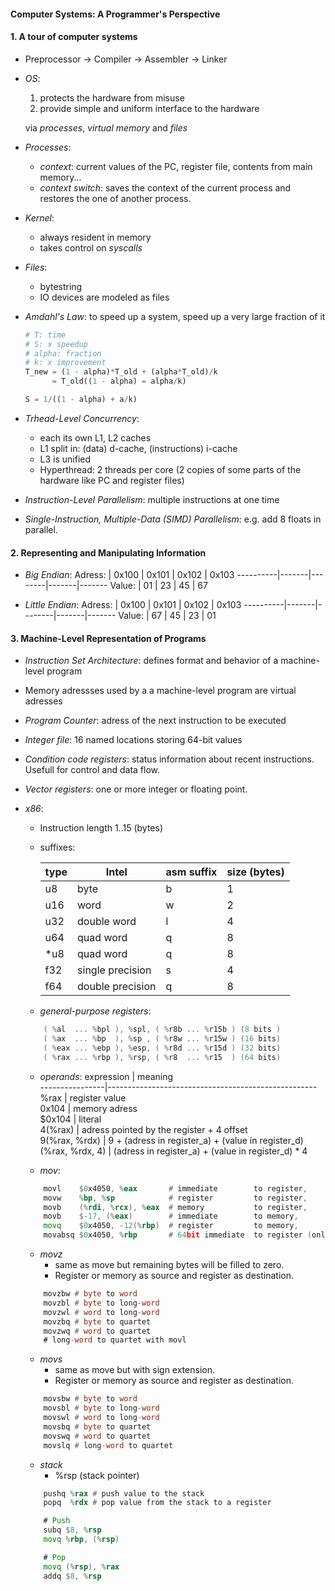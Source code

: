 #### Computer Systems: A Programmer's Perspective

#### 1. A tour of computer systems

- Preprocessor -> Compiler -> Assembler -> Linker

- *OS*:
    1. protects the hardware from misuse
    2. provide simple and uniform interface to the hardware

    via *processes*, *virtual memory* and *files*

- *Processes*:
    - *context*: current values of the PC, register file, contents from main memory...
    - *context switch*: saves the context of the current process and restores the one of another process.

- *Kernel*:
    - always resident in memory
    - takes control on *syscalls*

- *Files*:
    - bytestring
    - IO devices are modeled as files

- *Amdahl's Law*: to speed up a system, speed up a very large fraction of it
    ```python
    # T: time
    # S: x speedup
    # alpha: fraction
    # k: x improvement
    T_new = (1 - alpha)*T_old + (alpha*T_old)/k
          = T_old((1 - alpha) = alpha/k)

    S = 1/((1 - alpha) + a/k)
    ```

- *Trhead-Level Concurrency*:
    - each its own L1, L2 caches
    - L1 split in: (data) d-cache, (instructions) i-cache
    - L3 is unified
    - Hyperthread: 2 threads per core (2 copies of some parts of the hardware like PC and register files)

- *Instruction-Level Parallelism*: multiple instructions at one time
- *Single-Instruction, Multiple-Data (SIMD) Parallelism*: e.g. add 8 floats in parallel.

#### 2. Representing and Manipulating Information

- *Big Endian*:
    Adress:   | 0x100 |  0x101 | 0x102 | 0x103
    ----------|-------|--------|-------|-------
    Value:    | 01    |  23    | 45    | 67    

- *Little Endian*:
    Adress:   | 0x100 |  0x101 | 0x102 | 0x103
    ----------|-------|--------|-------|-------
    Value:    | 67    |  45    | 23    | 01   

#### 3. Machine-Level Representation of Programs

- *Instruction Set Architecture*: defines format and behavior of a machine-level program
- Memory adressses used by a a machine-level program are virtual adresses
- *Program Counter*: adress of the next instruction to be executed
- *Integer file*: 16 named locations storing 64-bit values
- *Condition code registers*: status information about recent instructions. Usefull for control and data flow.
- *Vector registers*: one or more integer or floating point.

- *x86*:
    - Instruction length 1..15 (bytes)
    - suffixes:

        type   | Intel             |  asm suffix | size (bytes)
        -------|-------------------|-------------|-------
        u8     | byte              |  b          | 1
        u16    | word              |  w          | 2
        u32    | double word       |  l          | 4
        u64    | quad word         |  q          | 8
        *u8    | quad word         |  q          | 8
        f32    | single precision  |  s          | 4
        f64    | double precision  |  q          | 8

    - *general-purpose registers*:
    ```c
        ( %al  ... %bpl ), %spl, ( %r8b ... %r15b ) (8 bits )
        ( %ax  ... %bp  ), %sp , ( %r8w ... %r15w ) (16 bits)
        ( %eax ... %ebp ), %esp, ( %r8d ... %r15d ) (32 bits)
        ( %rax ... %rbp ), %rsp, ( %r8  ... %r15  ) (64 bits)
    ```
    - *operands*:
        expression      | meaning                                               
        ----------------|----------------------------------------------------
        %rax            | register value                                     
        0x104           | memory adress                                      
        $0x104          | literal                                            
        4(%rax)         | adress pointed by the register + 4 offset          
        9(%rax, %rdx)   | 9 + (adress in register_a) + (value in register_d) 
        (%rax, %rdx, 4) | (adress in register_a) + (value in register_d) * 4 

    - *mov*:
    ```asm
        movl    $0x4050, %eax       # immediate        to register,        4 bytes
        movw    %bp, %sp            # register         to register,        2 bytes
        movb    (%rdi, %rcx), %eax  # memory           to register,        1 bytes
        movb    $-17, (%eax)        # immediate        to memory,          1 bytes
        movq    $0x4050, -12(%rbp)  # register         to memory,          8 bytes
        movabsq $0x4050, %rbp       # 64bit immediate  to register (only), 8 bytes
    ```
    - *movz*
        - same as move but remaining bytes will be filled to zero.
        - Register or memory as source and register as destination.
    ```asm
        movzbw # byte to word
        movzbl # byte to long-word
        movzwl # word to long-word
        movzbq # byte to quartet
        movzwq # word to quartet
        # long-word to quartet with movl
    ```
    - *movs*
        - same as move but with sign extension.
        - Register or memory as source and register as destination.
    ```asm
        movsbw # byte to word
        movsbl # byte to long-word
        movswl # word to long-word
        movsbq # byte to quartet
        movswq # word to quartet
        movslq # long-word to quartet
    ```
    - *stack*
        - %rsp (stack pointer)
    ```asm
        pushq %rax # push value to the stack
        popq  %rdx # pop value from the stack to a register
    ```
    ```asm
        # Push
        subq $8, %rsp
        movq %rbp, (%rsp)

        # Pop
        movq (%rsp), %rax
        addq $8, %rsp
    ```

